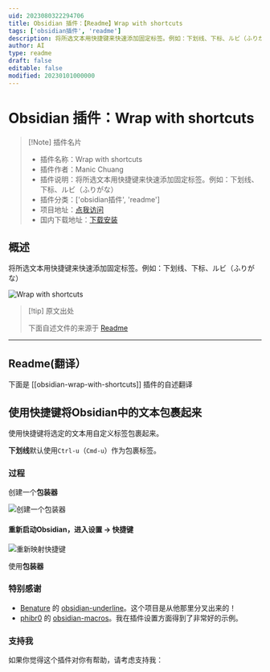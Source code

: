 ```yaml
---
uid: 2023080322294706
title: Obsidian 插件：【Readme】Wrap with shortcuts
tags: ['obsidian插件', 'readme']
description: 将所选文本用快捷键来快速添加固定标签。例如：下划线、下标、ルビ（ふりがな）
author: AI
type: readme
draft: false
editable: false
modified: 20230101000000
---
```


# Obsidian 插件：Wrap with shortcuts

> [!Note] 插件名片
> - 插件名称：Wrap with shortcuts
> - 插件作者：Manic Chuang
> - 插件说明：将所选文本用快捷键来快速添加固定标签。例如：下划线、下标、ルビ（ふりがな）
> - 插件分类：['obsidian插件', 'readme']
> - 项目地址：[点我访问](https://github.com/manic/obsidian-wrap-with-shortcuts)
> - 国内下载地址：[下载安装](https://pkmer.cn/products/plugin/pluginMarket/?obsidian-wrap-with-shortcuts)

## 概述

将所选文本用快捷键来快速添加固定标签。例如：下划线、下标、ルビ（ふりがな）

![Wrap with shortcuts](https://cdn.pkmer.cn/covers/obsidian-wrap-with-shortcuts.gif!pkmer)

> [!tip] 原文出处
> 
>下面自述文件的来源于 [Readme](https://ghproxy.net/https://raw.githubusercontent.com/manic/obsidian-wrap-with-shortcuts/master/README.md)
> 

---

## Readme(翻译）

下面是 [[obsidian-wrap-with-shortcuts]] 插件的自述翻译


## 使用快捷键将Obsidian中的文本包裹起来

使用快捷键将选定的文本用自定义标签包裹起来。

**下划线**默认使用`Ctrl-u`（`Cmd-u`）作为包裹标签。

### 过程

创建一个**包装器** 

![创建一个包装器](./WrapWithShortcut-AddWrapper.gif)

#### 重新启动Obsidian，进入设置 -> 快捷键

![重新映射快捷键](./WrapWithShortcut-MapHotkeys.gif)

使用**包装器**

### 特别感谢

- [Benature](https://github.com/Benature) 的 [obsidian-underline](https://github.com/Benature/obsidian-underline)。这个项目是从他那里分叉出来的！
- [phibr0](https://github.com/phibr0) 的 [obsidian-macros](https://github.com/phibr0/obsidian-macros)。我在插件设置方面得到了非常好的示例。

### 支持我

如果你觉得这个插件对你有帮助，请考虑支持我：





